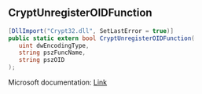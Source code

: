 ## CryptUnregisterOIDFunction

```csharp
[DllImport("Crypt32.dll", SetLastError = true)]
public static extern bool CryptUnregisterOIDFunction(
   uint dwEncodingType,
   string pszFuncName,
   string pszOID
);
```

Microsoft documentation: [Link](https://docs.microsoft.com/en-us/windows/win32/api/wincrypt/nf-wincrypt-cryptunregisteroidfunction)
